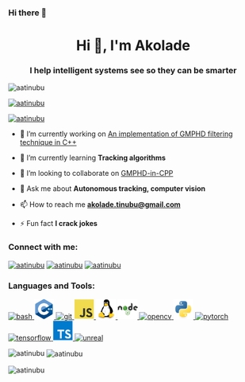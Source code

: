 ### Hi there 👋

<!--
**aatinubu/aatinubu** is a ✨ _special_ ✨ repository because its `README.md` (this file) appears on your GitHub profile.

Here are some ideas to get you started:

- 🔭 I’m currently working on ...
- 🌱 I’m currently learning ...
- 👯 I’m looking to collaborate on ...
- 🤔 I’m looking for help with ...
- 💬 Ask me about ...
- 📫 How to reach me: ...
- 😄 Pronouns: ...
- ⚡ Fun fact: ...


![Anurag's github stats](https://github-readme-stats.vercel.app/api?username=aatinubu&count_private=true&include_all_commits=true&show_icons=true)

![ReadMe Card](https://github-readme-stats.vercel.app/api/pin/?username=aatinubu&repo=AV-Carla&show_owner=true)

![Top Langs](https://github-readme-stats.vercel.app/api/top-langs/?username=aatinubu&layout=compact)

-->


<h1 align="center">Hi 👋, I'm Akolade</h1>
<h3 align="center">I help intelligent systems see so they can be smarter</h3>

<p align="left"> <img src="https://komarev.com/ghpvc/?username=aatinubu&label=Profile%20views&color=0e75b6&style=flat" alt="aatinubu" /> </p>

<p align="left"> <a href="https://github.com/ryo-ma/github-profile-trophy"><img src="https://github-profile-trophy.vercel.app/?username=aatinubu" alt="aatinubu" /></a> </p>

<p align="left"> <a href="https://twitter.com/aatinubu" target="blank"><img src="https://img.shields.io/twitter/follow/aatinubu?logo=twitter&style=for-the-badge" alt="aatinubu" /></a> </p>

- 🔭 I’m currently working on [An implementation of GMPHD filtering technique in C++](https://github.com/aatinubu/GMPHD-in-CPP/)

- 🌱 I’m currently learning **Tracking algorithms**

- 👯 I’m looking to collaborate on [GMPHD-in-CPP](https://github.com/aatinubu/GMPHD-in-CPP/)

- 💬 Ask me about **Autonomous tracking, computer vision**

- 📫 How to reach me **akolade.tinubu@gmail.com**

- ⚡ Fun fact **I crack jokes**

<h3 align="left">Connect with me:</h3>
<p align="left">
<a href="https://twitter.com/aatinubu" target="blank"><img align="center" src="https://cdn.jsdelivr.net/npm/simple-icons@3.0.1/icons/twitter.svg" alt="aatinubu" height="30" width="40" /></a>
<a href="https://linkedin.com/in/aatinubu" target="blank"><img align="center" src="https://cdn.jsdelivr.net/npm/simple-icons@3.0.1/icons/linkedin.svg" alt="aatinubu" height="30" width="40" /></a>
<a href="https://instagram.com/aatinubu" target="blank"><img align="center" src="https://cdn.jsdelivr.net/npm/simple-icons@3.0.1/icons/instagram.svg" alt="aatinubu" height="30" width="40" /></a>
</p>

<h3 align="left">Languages and Tools:</h3>
<p align="left"> <a href="https://www.gnu.org/software/bash/" target="_blank"> <img src="https://www.vectorlogo.zone/logos/gnu_bash/gnu_bash-icon.svg" alt="bash" width="40" height="40"/> </a> <a href="https://www.w3schools.com/cpp/" target="_blank"> <img src="https://raw.githubusercontent.com/devicons/devicon/master/icons/cplusplus/cplusplus-original.svg" alt="cplusplus" width="40" height="40"/> </a> <a href="https://git-scm.com/" target="_blank"> <img src="https://www.vectorlogo.zone/logos/git-scm/git-scm-icon.svg" alt="git" width="40" height="40"/> </a> <a href="https://developer.mozilla.org/en-US/docs/Web/JavaScript" target="_blank"> <img src="https://raw.githubusercontent.com/devicons/devicon/master/icons/javascript/javascript-original.svg" alt="javascript" width="40" height="40"/> </a> <a href="https://www.linux.org/" target="_blank"> <img src="https://raw.githubusercontent.com/devicons/devicon/master/icons/linux/linux-original.svg" alt="linux" width="40" height="40"/> </a> <a href="https://nodejs.org" target="_blank"> <img src="https://raw.githubusercontent.com/devicons/devicon/master/icons/nodejs/nodejs-original-wordmark.svg" alt="nodejs" width="40" height="40"/> </a> <a href="https://opencv.org/" target="_blank"> <img src="https://www.vectorlogo.zone/logos/opencv/opencv-icon.svg" alt="opencv" width="40" height="40"/> </a> <a href="https://www.python.org" target="_blank"> <img src="https://raw.githubusercontent.com/devicons/devicon/master/icons/python/python-original.svg" alt="python" width="40" height="40"/> </a> <a href="https://pytorch.org/" target="_blank"> <img src="https://www.vectorlogo.zone/logos/pytorch/pytorch-icon.svg" alt="pytorch" width="40" height="40"/> </a> <a href="https://www.tensorflow.org" target="_blank"> <img src="https://www.vectorlogo.zone/logos/tensorflow/tensorflow-icon.svg" alt="tensorflow" width="40" height="40"/> </a> <a href="https://www.typescriptlang.org/" target="_blank"> <img src="https://raw.githubusercontent.com/devicons/devicon/master/icons/typescript/typescript-original.svg" alt="typescript" width="40" height="40"/> </a> <a href="https://unrealengine.com/" target="_blank"> <img src="https://raw.githubusercontent.com/kenangundogan/fontisto/036b7eca71aab1bef8e6a0518f7329f13ed62f6b/icons/svg/brand/unreal-engine.svg" alt="unreal" width="40" height="40"/> </a> </p>

<p><img align="left" src="https://github-readme-stats.vercel.app/api/top-langs?username=aatinubu&show_icons=true&locale=en&layout=compact" alt="aatinubu" /></p>

<p>&nbsp;<img align="center" src="https://github-readme-stats.vercel.app/api?username=aatinubu&show_icons=true&locale=en" alt="aatinubu" /></p>

<p><img align="center" src="https://github-readme-streak-stats.herokuapp.com/?user=aatinubu&" alt="aatinubu" /></p>
